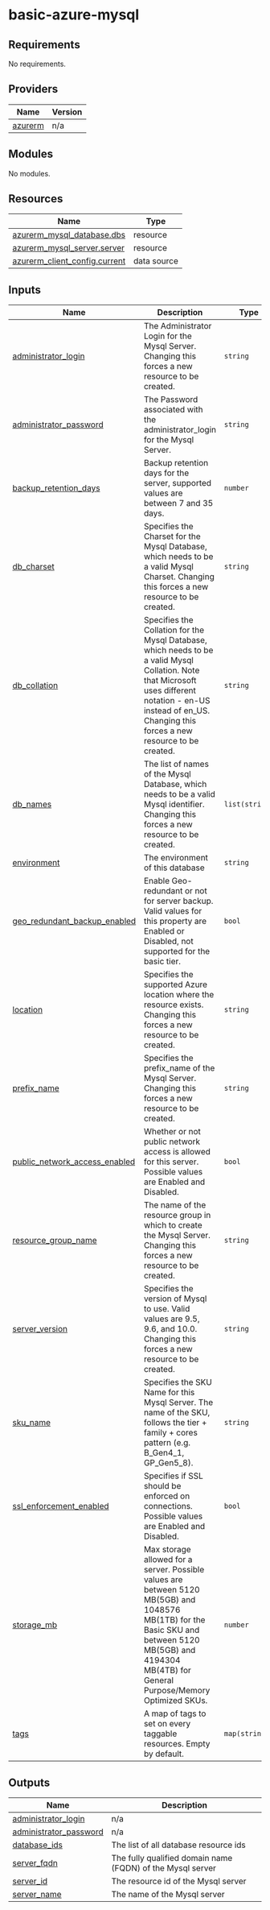# basic-azure-mysql

## Requirements

No requirements.

## Providers

| Name | Version |
|------|---------|
| <a name="provider_azurerm"></a> [azurerm](#provider\_azurerm) | n/a |

## Modules

No modules.

## Resources

| Name | Type |
|------|------|
| [azurerm_mysql_database.dbs](https://registry.terraform.io/providers/hashicorp/azurerm/latest/docs/resources/mysql_database) | resource |
| [azurerm_mysql_server.server](https://registry.terraform.io/providers/hashicorp/azurerm/latest/docs/resources/mysql_server) | resource |
| [azurerm_client_config.current](https://registry.terraform.io/providers/hashicorp/azurerm/latest/docs/data-sources/client_config) | data source |

## Inputs

| Name | Description | Type | Default | Required |
|------|-------------|------|---------|:--------:|
| <a name="input_administrator_login"></a> [administrator\_login](#input\_administrator\_login) | The Administrator Login for the Mysql Server. Changing this forces a new resource to be created. | `string` | n/a | yes |
| <a name="input_administrator_password"></a> [administrator\_password](#input\_administrator\_password) | The Password associated with the administrator\_login for the Mysql Server. | `string` | n/a | yes |
| <a name="input_backup_retention_days"></a> [backup\_retention\_days](#input\_backup\_retention\_days) | Backup retention days for the server, supported values are between 7 and 35 days. | `number` | `7` | no |
| <a name="input_db_charset"></a> [db\_charset](#input\_db\_charset) | Specifies the Charset for the Mysql Database, which needs to be a valid Mysql Charset. Changing this forces a new resource to be created. | `string` | `"UTF8"` | no |
| <a name="input_db_collation"></a> [db\_collation](#input\_db\_collation) | Specifies the Collation for the Mysql Database, which needs to be a valid Mysql Collation. Note that Microsoft uses different notation - en-US instead of en\_US. Changing this forces a new resource to be created. | `string` | `"utf8_unicode_ci"` | no |
| <a name="input_db_names"></a> [db\_names](#input\_db\_names) | The list of names of the Mysql Database, which needs to be a valid Mysql identifier. Changing this forces a new resource to be created. | `list(string)` | `[]` | no |
| <a name="input_environment"></a> [environment](#input\_environment) | The environment of this database | `string` | n/a | yes |
| <a name="input_geo_redundant_backup_enabled"></a> [geo\_redundant\_backup\_enabled](#input\_geo\_redundant\_backup\_enabled) | Enable Geo-redundant or not for server backup. Valid values for this property are Enabled or Disabled, not supported for the basic tier. | `bool` | `false` | no |
| <a name="input_location"></a> [location](#input\_location) | Specifies the supported Azure location where the resource exists. Changing this forces a new resource to be created. | `string` | n/a | yes |
| <a name="input_prefix_name"></a> [prefix\_name](#input\_prefix\_name) | Specifies the prefix\_name of the Mysql Server. Changing this forces a new resource to be created. | `string` | n/a | yes |
| <a name="input_public_network_access_enabled"></a> [public\_network\_access\_enabled](#input\_public\_network\_access\_enabled) | Whether or not public network access is allowed for this server. Possible values are Enabled and Disabled. | `bool` | `true` | no |
| <a name="input_resource_group_name"></a> [resource\_group\_name](#input\_resource\_group\_name) | The name of the resource group in which to create the Mysql Server. Changing this forces a new resource to be created. | `string` | n/a | yes |
| <a name="input_server_version"></a> [server\_version](#input\_server\_version) | Specifies the version of Mysql to use. Valid values are 9.5, 9.6, and 10.0. Changing this forces a new resource to be created. | `string` | `"8.0"` | no |
| <a name="input_sku_name"></a> [sku\_name](#input\_sku\_name) | Specifies the SKU Name for this Mysql Server. The name of the SKU, follows the tier + family + cores pattern (e.g. B\_Gen4\_1, GP\_Gen5\_8). | `string` | `"GP_Gen5_4"` | no |
| <a name="input_ssl_enforcement_enabled"></a> [ssl\_enforcement\_enabled](#input\_ssl\_enforcement\_enabled) | Specifies if SSL should be enforced on connections. Possible values are Enabled and Disabled. | `bool` | `true` | no |
| <a name="input_storage_mb"></a> [storage\_mb](#input\_storage\_mb) | Max storage allowed for a server. Possible values are between 5120 MB(5GB) and 1048576 MB(1TB) for the Basic SKU and between 5120 MB(5GB) and 4194304 MB(4TB) for General Purpose/Memory Optimized SKUs. | `number` | `102400` | no |
| <a name="input_tags"></a> [tags](#input\_tags) | A map of tags to set on every taggable resources. Empty by default. | `map(string)` | `{}` | no |

## Outputs

| Name | Description |
|------|-------------|
| <a name="output_administrator_login"></a> [administrator\_login](#output\_administrator\_login) | n/a |
| <a name="output_administrator_password"></a> [administrator\_password](#output\_administrator\_password) | n/a |
| <a name="output_database_ids"></a> [database\_ids](#output\_database\_ids) | The list of all database resource ids |
| <a name="output_server_fqdn"></a> [server\_fqdn](#output\_server\_fqdn) | The fully qualified domain name (FQDN) of the Mysql server |
| <a name="output_server_id"></a> [server\_id](#output\_server\_id) | The resource id of the Mysql server |
| <a name="output_server_name"></a> [server\_name](#output\_server\_name) | The name of the Mysql server |